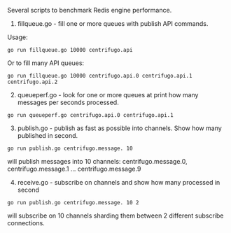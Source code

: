 Several scripts to benchmark Redis engine performance.

1. fillqueue.go - fill one or more queues with publish API commands.

Usage:

```
go run fillqueue.go 10000 centrifugo.api
```

Or to fill many API queues:

```
go run fillqueue.go 10000 centrifugo.api.0 centrifugo.api.1 centrifugo.api.2
```

2. queueperf.go - look for one or more queues at print how many messages per seconds processed.

```
go run queueperf.go centrifugo.api.0 centrifugo.api.1
```

3. publish.go - publish as fast as possible into channels. Show how many published in second.

```
go run publish.go centrifugo.message. 10
```

will publish messages into 10 channels: centrifugo.message.0, centrifugo.message.1 ... centrifugo.message.9

4. receive.go - subscribe on channels and show how many processed in second

```
go run publish.go centrifugo.message. 10 2
```

will subscribe on 10 channels sharding them between 2 different subscribe connections.


